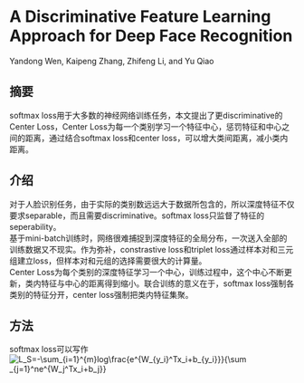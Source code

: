 # A Discriminative Feature Learning Approach for Deep Face Recognition
Yandong Wen, Kaipeng Zhang, Zhifeng Li, and Yu Qiao
## 摘要
softmax loss用于大多数的神经网络训练任务，本文提出了更discriminative的Center Loss，Center Loss为每一个类别学习一个特征中心，惩罚特征和中心之间的距离，通过结合softmax loss和center loss，可以增大类间距离，减小类内距离。  
## 介绍
对于人脸识别任务，由于实际的类别数远远大于数据所包含的，所以深度特征不仅要求separable，而且需要discriminative。softmax loss只监督了特征的seperability。  
基于mini-batch训练时，网络很难捕捉到深度特征的全局分布，一次送入全部的训练数据又不现实。作为弥补，constrastive loss和triplet loss通过样本对和三元组建立loss，但样本对和元组的选择需要很大的计算量。  
Center Loss为每个类别的深度特征学习一个中心，训练过程中，这个中心不断更新，类内特征与中心的距离得到缩小。联合训练的意义在于，softmax loss强制各类别的特征分开，center loss强制把类内特征集聚。
## 方法
softmax loss可以写作
<img src="https://latex.codecogs.com/gif.latex?L_S=-\sum_{i=1}^{m}log\frac{e^{W_{y_i}^Tx_i&plus;b_{y_i}}}{\sum&space;_{j=1}^ne^{W_j^Tx_i&plus;b_j}}" title="L_S=-\sum_{i=1}^{m}log\frac{e^{W_{y_i}^Tx_i+b_{y_i}}}{\sum _{j=1}^ne^{W_j^Tx_i+b_j}}" />  
